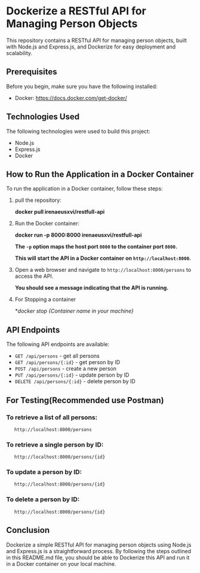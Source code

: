# Dockerize a RESTful API for Managing Person Objects

This repository contains a RESTful API for managing person objects, built with Node.js and Express.js, and Dockerize for easy deployment and scalability.



## Prerequisites
   Before you begin, make sure you have the following installed:

* Docker: https://docs.docker.com/get-docker/

## Technologies Used

The following technologies were used to build this project:

- Node.js
- Express.js
- Docker

## How to Run the Application in a Docker Container

To run the application in a Docker container, follow these steps:

1. pull the repository:

    **docker pull irenaeusxvi/restfull-api** 


2. Run the Docker container:

    **docker run -p 8000:8000 irenaeusxvi/restfull-api**


    **The `-p` option maps the host port `8000` to the container port `8000`.**

    **This will start the API in a Docker container on `http://localhost:8000`.**



3. Open a web browser and navigate to `http://localhost:8000/persons` to access the API.



   **You should see a message indicating that the API is running.**




4. For Stopping a container

   **docker stop *{Container name in your  machine}**

## API Endpoints

The following API endpoints are available:

- `GET /api/persons` - get all persons
- `GET /api/persons/{:id}` - get person by ID
- `POST /api/persons` - create a new person
- `PUT /api/persons/{:id}` - update person by ID
- `DELETE /api/persons/{:id}` - delete person by ID




## For Testing(Recommended use Postman)


   ### To retrieve a list of all persons:

       http://localhost:8000/persons

   ### To retrieve a single person by ID:

       http://localhost:8000/persons/{id}

   ### To update a person by ID:

       http://localhost:8000/persons/{id}

   ### To delete a person by ID:

       http://localhost:8000/persons/{id}


## Conclusion

Dockerize a simple RESTful API for managing person objects using Node.js and Express.js is a straightforward process. By following the steps outlined in this README.md file, you should be able to Dockerize this API and run it in a Docker container on your local machine.

